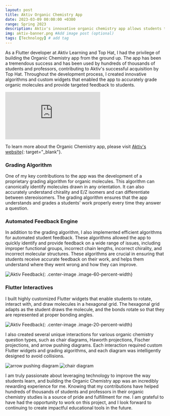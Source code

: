 ```yaml
---
layout: post
title: Aktiv Organic Chemistry App
date: 2023-03-09 00:00:00 +0300
range: Spring 2023
description: Aktiv's innovative organic chemistry app allows students to draw organic molecules and provides targeted feedback to students.
img: aktiv-banner.png #Add image post (optional)
tags: [Technology] # add tag
---
```


As a Flutter developer at Aktiv Learning and Top Hat, I had the privilege of building the Organic Chemistry app from the ground up. The app has been a tremendous success and has been used by hundreds of thousands of students and professors, contributing to Aktiv's successful acquisition by Top Hat. Throughout the development process, I created innovative algorithms and custom widgets that enabled the app to accurately grade organic molecules and provide targeted feedback to students.

<iframe allowfullscreen="" frameBorder="0" title="Aktiv Grid Demo" src="https://player.vimeo.com/video/637533596?autoplay=1&amp;playsinline=1&amp;color&amp;autopause=0&amp;loop=1&amp;muted=1&amp;title=0&amp;portrait=0&amp;byline=0"></iframe>

To learn more about the Organic Chemistry app, please visit [Aktiv's website](https://aktiv.com/organic-chemistry/){: target="\_blank"}.

### Grading Algorithm
One of my key contributions to the app was the development of a proprietary grading algorithm for organic molecules. This algorithm can canonically identify molecules drawn in any orientation. It can also accurately understand chirality and E/Z isomers and can differentiate between stereoisomers. The grading algorithm ensures that the app understands and grades a students' work properly every time they answer a question.

### Automated Feedback Engine
In addition to the grading algorithm, I also implemented efficient algorithms for automated student feedback. These algorithms allowed the app to quickly identify and provide feedback on a wide range of issues, including improper functional groups, incorrect chain lengths, incorrect chirality, and incorrect molecular structures. These algorithms are crucial in ensuring that students receive accurate feedback on their work, and helps them understand where they went wrong and how they can improve.

![Aktiv Feedback]({{site.baseurl}}/assets/img/aktiv-feedback.png){: .center-image .image-60-percent-width}

### Flutter Interactives
I built highly customized Flutter widgets that enable students to rotate, interact with, and draw molecules in a hexagonal grid. The hexagonal grid adapts as the student draws the molecule, and the bonds rotate so that they are represented at proper bonding angles.

![Aktiv Feedback]({{site.baseurl}}/assets/img/grid.png){: .center-image .image-20-percent-width}

I also created several unique interactions for various organic chemistry question types, such as chair diagrams, Haworth projections, Fischer projections, and arrow pushing diagrams. Each interaction required custom Flutter widgets and grading algorithms, and each diagram was intelligently designed to avoid collisions.

<div class="centered-flex-row-container">
<img class= "image-40-percent-width" src="{{site.baseurl}}/assets/img/arrow-drawing.png" alt="arrow pushing diagram"/>
<img class= "image-40-percent-width" src="{{site.baseurl}}/assets/img/chair.png" alt="chair diagram"/>
</div>

I am truly passionate about leveraging technology to improve the way students learn, and building the Organic Chemistry app was an incredibly rewarding experience for me. Knowing that my contributions have helped hundreds of thousands of students and professors in their organic chemistry studies is a source of pride and fulfillment for me. I am grateful to have had the opportunity to work on this project, and I look forward to continuing to create impactful educational tools in the future.



